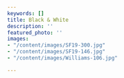 ```yaml
---
keywords: []
title: Black & White
description: ''
featured_photo: ''
images:
- "/content/images/SF19-300.jpg"
- "/content/images/SF19-146.jpg"
- "/content/images/Williams-106.jpg"

---
```

